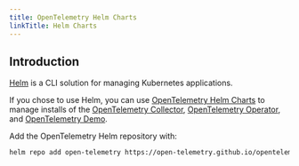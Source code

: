 ```yaml
---
title: OpenTelemetry Helm Charts
linkTitle: Helm Charts
---
```


## Introduction

[Helm](https://helm.sh/) is a CLI solution for managing Kubernetes applications.

If you chose to use Helm, you can use
[OpenTelemetry Helm Charts](https://github.com/open-telemetry/opentelemetry-helm-charts)
to manage installs of the [OpenTelemetry Collector](/docs/collector),
[OpenTelemetry Operator](/docs/kubernetes/operator), and
[OpenTelemetry Demo](/docs/demo).

Add the OpenTelemetry Helm repository with:

```sh
helm repo add open-telemetry https://open-telemetry.github.io/opentelemetry-helm-charts
```
